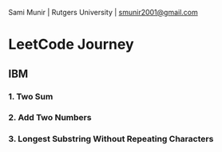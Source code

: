 Sami Munir | Rutgers University | smunir2001@gmail.com
# LeetCode Journey
## IBM
### 1. Two Sum
### 2. Add Two Numbers
### 3. Longest Substring Without Repeating Characters